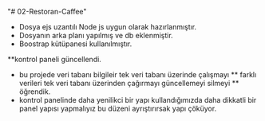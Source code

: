 "# 02-Restoran-Caffee" 
* Dosya ejs uzantılı Node js uygun olarak hazırlanmıştır.
* Dosyanın arka planı yapılmış ve db eklenmiştir.
* Boostrap kütüpanesi kullanılmıştır.

**kontrol paneli güncellendi.
* bu projede veri tabanı bilgileir tek veri tabanı üzerinde çalışmayı 
** farklı verileri tek veri tabanı üzerinden çağırmayı güncellemeyi silmeyi
** öğrendik.
* kontrol panelinde daha yenilikci bir yapı kullandığımızda daha dikkatli bir panel yapısı yapmalıyız bu düzeni ayrıştırırsak yapı çöküyor. 
